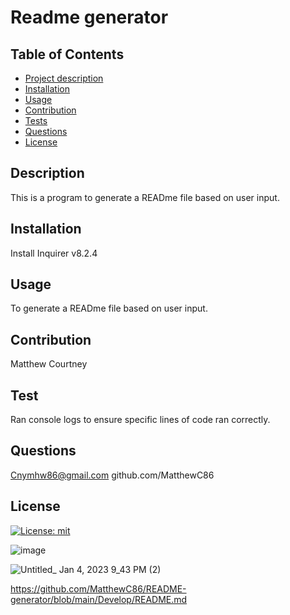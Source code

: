 # Readme generator

  ## Table of Contents
  - [Project description](#description)
  - [Installation](#installation)
  - [Usage](#usage)
  - [Contribution](#contribution)
  - [Tests](#tests)
  - [Questions](#questions)
  - [License](#license)

  ## Description
  This is a program to generate a READme file based on user input.

  ## Installation
  Install Inquirer v8.2.4

  ## Usage
  To generate a READme file based on user input.

  ## Contribution
  Matthew Courtney

  ## Test
  Ran console logs to ensure specific lines of code ran correctly.

  ## Questions
  Cnymhw86@gmail.com
  github.com/MatthewC86

  ## License
  [![License: mit](https://img.shields.io/badge/License-MIT-yellow.svg)](https://opensource.org/licenses/MIT)
  
  ![image](https://user-images.githubusercontent.com/114010089/210649178-a2a11786-2c95-4e2d-9127-0070e82237f1.png)
  
  ![Untitled_ Jan 4, 2023 9_43 PM (2)](https://user-images.githubusercontent.com/114010089/210690696-1d4096d7-031d-4d24-a9f4-9efffaf55a07.gif)

  
  
  https://github.com/MatthewC86/README-generator/blob/main/Develop/README.md


